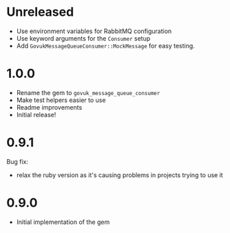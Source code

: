 # Unreleased

- Use environment variables for RabbitMQ configuration
- Use keyword arguments for the `Consumer` setup
- Add `GovukMessageQueueConsumer::MockMessage` for easy testing.

# 1.0.0

- Rename the gem to `govuk_message_queue_consumer`
- Make test helpers easier to use
- Readme improvements
- Initial release!

# 0.9.1

Bug fix:
- relax the ruby version as it's causing problems in projects trying to use it


# 0.9.0

- Initial implementation of the gem
